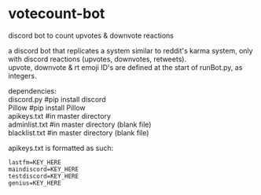 # votecount-bot
discord bot to count upvotes &amp; downvote reactions

a discord bot that replicates a system similar to reddit's karma system, only with discord reactions (upvotes, downvotes, retweets).  
upvote, downvote & rt emoji ID's are defined at the start of runBot.py, as integers.


dependencies:  
discord.py #pip install discord  
Pillow #pip install Pillow  
apikeys.txt #in master directory  
adminlist.txt #in master directory (blank file)  
blacklist.txt #in master directory (blank file)  


apikeys.txt is formatted as such:  
```
lastfm=KEY_HERE
maindiscord=KEY_HERE
testdiscord=KEY_HERE
genius=KEY_HERE
```
